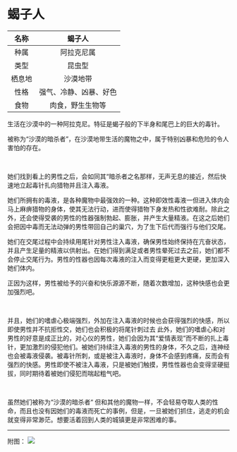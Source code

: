 # 蝎子人

|名称|蝎子人|
|:-:|:-:|
|种属|阿拉克尼属|
|类型|昆虫型|
|栖息地|沙漠地带|
|性格|强气、冷静、凶暴、好色|
|食物|肉食，野生生物等|

生活在沙漠中的一种阿拉克尼。特征是蝎子般的下半身和尾巴上的巨大的毒针。

被称为“沙漠的暗杀者”，在沙漠地带生活的魔物之中，属于特别凶暴和危险的令人害怕的存在。

<br>

她们找到看上的男性之后，会如同其“暗杀者之名那样，无声无息的接近，然后快速地立起毒针扎向猎物并且注入毒液。

她们所拥有的毒液，是各种魔物中最强效的一种。这种即效性毒液一但进入体内会马上麻痹猎物的身体，使其无法行动，进而使得猎物下身发热和性欲难耐。除此之外，还会使得受袭的男性的性器强制勃起、膨胀，并产生大量精液。在这之后她们会把因中毒而无法动弹的男性带回自己的巢穴，为了生下后代而强行与他们交尾。

她们在交尾过程中会持续用尾针对男性注入毒液，确保男性始终保持在亢奋状态，并且产生足量的精液以供射出。在她们得到满足或者男性晕死过去之前，她们都不会停止交尾行为。男性的性器也因每次毒液的注入而变得更粗更大更硬，更加深入她们体内。

正因为这样，男性被给予的兴奋和快乐源源不断，随着次数增加，这种快感也会更加强烈吧。

<br>

并且，她们的嗜虐心极端强烈，外加在注入毒液的时候也会获得强烈的快感，所以即使男性并不抗拒性交，她们也会积极的将尾针刺过去
此外，她们的嗜虐心和对男性的好意是成正比的，对心仪的男性，她们会因为其“爱情表现”而不断的扎上毒针，更加激烈的侵犯他们。被她们持续注入毒液的男性的身体，不久之后，连神经也会被毒液侵袭。被毒针所刺，或是被注入毒液时，身体不会感到疼痛，反而会有强烈的快感。男性即使不被注入毒液，只是被她们触摸，男性性器也会变得坚硬挺拔，同时期待着被她们侵犯而喘起粗气吧。

<br>

虽然她们被称为“沙漠的暗杀者“ 但和其他的魔物一样，不会轻易夺取人类的性命，而且也没有因她们的毒液而死亡的事例，但是，一旦被她们抓住，逃走的机会就变得非常渺茫。想要活着回到人类的城镇更是非常困难的事。

---

附图： ![](img/魔物娘图鉴I/156-157蝎子人.jpg)